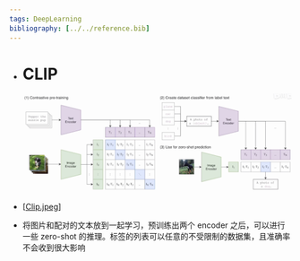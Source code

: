 ```yaml
---
tags: DeepLearning
bibliography: [../../reference.bib]
---
```


- # CLIP
  
  ![CLIP](../../../attachments/Clip.jpeg)
- [[Clip.jpeg]]
- 将图片和配对的文本放到一起学习，预训练出两个 encoder 之后，可以进行一些 zero-shot 的推理。标签的列表可以任意的不受限制的数据集，且准确率不会收到很大影响
  
  [//begin]: # "Autogenerated link references for markdown compatibility"
  [Clip.jpeg]: ..%2F..%2F..%2Fattachments%2FClip.jpeg "Clip.jpeg"
  [//end]: # "Autogenerated link references"